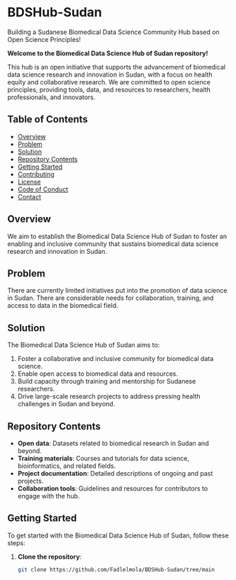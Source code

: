# BDSHub-Sudan
Building a Sudanese Biomedical Data Science Community Hub based on Open Science Principles!

**Welcome to the Biomedical Data Science Hub of Sudan repository!** 

This hub is an open initiative that supports the advancement of biomedical data science research and innovation in Sudan, with a focus on health equity and collaborative research. We are committed to open science principles, providing tools, data, and resources to researchers, health professionals, and innovators.

## Table of Contents
- [Overview](#overview)
- [Problem](#problem)
- [Solution](#solution)
- [Repository Contents](#repository-contents)
- [Getting Started](#getting-started)
- [Contributing](#contributing)
- [License](#license)
- [Code of Conduct](#code-of-conduct)
- [Contact](#contact)

## Overview

We aim to establish the Biomedical Data Science Hub of Sudan to foster an enabling and inclusive community that sustains biomedical data science research and innovation in Sudan.

## Problem
There are currently limited initiatives put into the promotion of data science in Sudan. There are considerable needs for collaboration, training, and access to data in the biomedical field.

## Solution
The Biomedical Data Science Hub of Sudan aims to:
1. Foster a collaborative and inclusive community for biomedical data science.
2. Enable open access to biomedical data and resources.
3. Build capacity through training and mentorship for Sudanese researchers.
4. Drive large-scale research projects to address pressing health challenges in Sudan and beyond.

## Repository Contents

- **Open data**: Datasets related to biomedical research in Sudan and beyond.
- **Training materials**: Courses and tutorials for data science, bioinformatics, and related fields.
- **Project documentation**: Detailed descriptions of ongoing and past projects.
- **Collaboration tools**: Guidelines and resources for contributors to engage with the hub.

## Getting Started
To get started with the Biomedical Data Science Hub of Sudan, follow these steps:

1. **Clone the repository**:
   ```bash
   git clone https://github.com/Fadlelmola/BDSHub-Sudan/tree/main